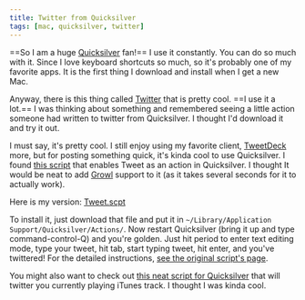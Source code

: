 ```yaml
---
title: Twitter from Quicksilver
tags: [mac, quicksilver, twitter]
---
```


==So I am a huge [Quicksilver](http://blacktree.com) fan!== I use it constantly. You can do so much with it. Since I love keyboard shortcuts so much, so it's probably one of my favorite apps. It is the first thing I download and install when I get a new Mac.

Anyway, there is this thing called [Twitter](http://twitter.com/samsoffes) that is pretty cool. ==I use it a lot.== I was thinking about something and remembered seeing a little action someone had written to twitter from Quicksilver. I thought I'd download it and try it out.

I must say, it's pretty cool. I still enjoy using my favorite client, [TweetDeck](http://tweetdeck.com) more, but for posting something quick, it's kinda cool to use Quicksilver. I found [this script](http://blog.codahale.com/2007/01/15/tweet-twitter-quicksilver/) that enables Tweet as an action in Quicksilver. I thought It would be neat to add [Growl](http://growl.info) support to it (as it takes several seconds for it to actually work).

Here is my version: [Tweet.scpt](http://assets.samsoffes.com/files/Tweet.scpt)

To install it, just download that file and put it in `~/Library/Application Support/Quicksilver/Actions/`. Now restart Quicksilver (bring it up and type command-control-Q) and you're golden. Just hit period to enter text editing mode, type your tweet, hit tab, start typing tweet, hit enter, and you've twittered! For the detailed instructions, [see the original script's page](http://blog.codahale.com/2007/01/15/tweet-twitter-quicksilver).

You might also want to check out [this neat script for Quicksilver](http://tint.de/twitunes-applescript) that will twitter you currently playing iTunes track. I thought I was kinda cool.
